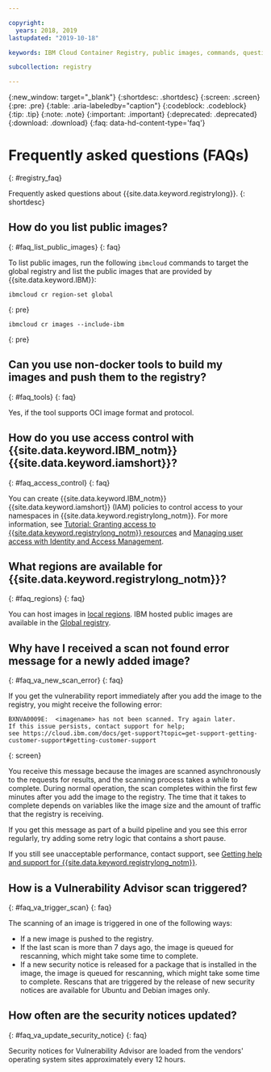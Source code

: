 ```yaml
---

copyright:
  years: 2018, 2019
lastupdated: "2019-10-18"

keywords: IBM Cloud Container Registry, public images, commands, questions, registry, FAQ, Vulnerability Advisor,

subcollection: registry

---
```


{:new_window: target="_blank"}
{:shortdesc: .shortdesc}
{:screen: .screen}
{:pre: .pre}
{:table: .aria-labeledby="caption"}
{:codeblock: .codeblock}
{:tip: .tip}
{:note: .note}
{:important: .important}
{:deprecated: .deprecated}
{:download: .download}
{:faq: data-hd-content-type='faq'}

# Frequently asked questions (FAQs)
{: #registry_faq}

Frequently asked questions about {{site.data.keyword.registrylong}}.
{: shortdesc}

## How do you list public images?
{: #faq_list_public_images}
{: faq}

To list public images, run the following `ibmcloud` commands to target the global registry and list the public images that are provided by {{site.data.keyword.IBM}}:

```
ibmcloud cr region-set global
```
{: pre}

```
ibmcloud cr images --include-ibm
```
{: pre}

## Can you use non-docker tools to build my images and push them to the registry?
{: #faq_tools}
{: faq}

Yes, if the tool supports OCI image format and protocol.

## How do you use access control with {{site.data.keyword.IBM_notm}} {{site.data.keyword.iamshort}}?
{: #faq_access_control}
{: faq}

You can create {{site.data.keyword.IBM_notm}} {{site.data.keyword.iamshort}} (IAM) policies to control access to your namespaces in {{site.data.keyword.registrylong_notm}}. For more information, see [Tutorial: Granting access to {{site.data.keyword.registrylong_notm}} resources](/docs/services/Registry?topic=registry-iam_access) and [Managing user access with Identity and Access Management](/docs/services/Registry?topic=registry-iam).

## What regions are available for {{site.data.keyword.registrylong_notm}}?
{: #faq_regions}
{: faq}

You can host images in [local regions](/docs/services/Registry?topic=registry-registry_overview#registry_regions_local). IBM hosted public images are available in the [Global registry](/docs/services/Registry?topic=registry-registry_overview#registry_regions_global).

## Why have I received a scan not found error message for a newly added image?
{: #faq_va_new_scan_error}
{: faq}

If you get the vulnerability report immediately after you add the image to the registry, you might receive the following error:

```
BXNVA0009E:  <imagename> has not been scanned. Try again later.
If this issue persists, contact support for help;
see https://cloud.ibm.com/docs/get-support?topic=get-support-getting-customer-support#getting-customer-support
```
{: screen}

You receive this message because the images are scanned asynchronously to the requests for results, and the scanning process takes a while to complete. During normal operation, the scan completes within the first few minutes after you add the image to the registry. The time that it takes to complete depends on variables like the image size and the amount of traffic that the registry is receiving.

If you get this message as part of a build pipeline and you see this error regularly, try adding some retry logic that contains a short pause.

If you still see unacceptable performance, contact support, see [Getting help and support for {{site.data.keyword.registrylong_notm}}](/docs/services/Registry?topic=registry-ts_index#gettinghelp).

## How is a Vulnerability Advisor scan triggered?
{: #faq_va_trigger_scan}
{: faq}

The scanning of an image is triggered in one of the following ways:

- If a new image is pushed to the registry.
- If the last scan is more than 7 days ago, the image is queued for rescanning, which might take some time to complete.
- If a new security notice is released for a package that is installed in the image, the image is queued for rescanning, which might take some time to complete. Rescans that are triggered by the release of new security notices are available for Ubuntu and Debian images only.

## How often are the security notices updated?
{: #faq_va_update_security_notice}
{: faq}

Security notices for Vulnerability Advisor are loaded from the vendors' operating system sites approximately every 12 hours.
